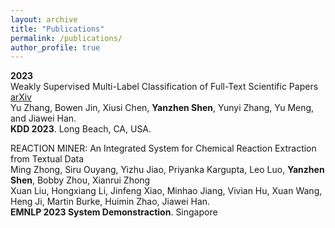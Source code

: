 ```yaml
---
layout: archive
title: "Publications"
permalink: /publications/
author_profile: true
---
```


**2023**\
Weakly Supervised Multi-Label Classification of Full-Text Scientific Papers [arXiv](https://arxiv.org/abs/2306.14003) \
Yu Zhang, Bowen Jin, Xiusi Chen, **Yanzhen Shen**, Yunyi Zhang, Yu Meng, and Jiawei Han. \
**KDD 2023**. Long Beach, CA, USA.

REACTION MINER: An Integrated System for Chemical Reaction Extraction from Textual Data \
Ming Zhong, Siru Ouyang, Yizhu Jiao, Priyanka Kargupta, Leo Luo, **Yanzhen Shen**, Bobby Zhou, Xianrui Zhong \
Xuan Liu, Hongxiang Li, Jinfeng Xiao, Minhao Jiang, Vivian Hu, Xuan Wang, Heng Ji, Martin Burke, Huimin Zhao, Jiawei Han. \
**EMNLP 2023 System Demonstraction**. Singapore
